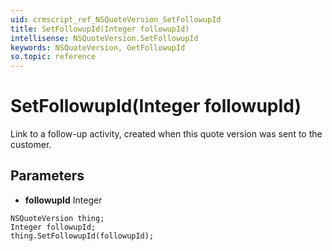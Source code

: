 ```yaml
---
uid: crmscript_ref_NSQuoteVersion_SetFollowupId
title: SetFollowupId(Integer followupId)
intellisense: NSQuoteVersion.SetFollowupId
keywords: NSQuoteVersion, GetFollowupId
so.topic: reference
---
```


# SetFollowupId(Integer followupId)

Link to a follow-up activity, created when this quote version was sent to the customer.

## Parameters

* **followupId** Integer

```crmscript
NSQuoteVersion thing;
Integer followupId;
thing.SetFollowupId(followupId);
```

